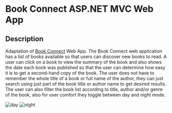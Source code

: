 # Book Connect ASP.NET MVC Web App

## Description

Adaptation of [Book Connect](https://github.com/katlegomaphango/KATMAP076_FTO2301_GroupB_KatlegoMaphango_ITW19) Web App.
The Book Connect web application has a list of books available so that users can discover new books to read. A user can click on a book to view the summary of the book and also shows the date each book was published so that the user can determine how easy it is to get a second-hand copy of the book. The user does not have to remember the whole title of a book or full name of the author, they can just search using just part of the book title or author name to get desired results. The user can also filter the book list according to title, author and/or genre of the book, also for user comfort they toggle between day and night mode.

![day](https://user-images.githubusercontent.com/86657040/234722281-9289606b-4722-4254-9578-b94b3c2ac199.png)
![night](https://user-images.githubusercontent.com/86657040/234722633-c853d5bc-0944-4a27-b08e-04c68c0f89a0.png)
